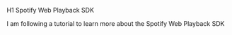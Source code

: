 H1 Spotify Web Playback SDK

I am following a tutorial to learn more about the Spotify Web Playback SDK